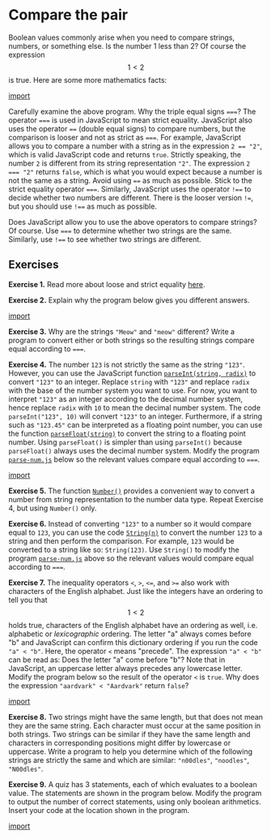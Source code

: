 # Compare the pair

Boolean values commonly arise when you need to compare strings, numbers, or
something else. Is the number 1 less than 2? Of course the expression $$1 < 2$$
is true. Here are some more mathematics facts:

[import](code/compare.js)

Carefully examine the above program. Why the triple equal signs `===`? The
operator `===` is used in JavaScript to mean strict equality. JavaScript also
uses the operator `==` (double equal signs) to compare numbers, but the
comparison is looser and not as strict as `===`. For example, JavaScript allows
you to compare a number with a string as in the expression `2 == "2"`, which is
valid JavaScript code and returns `true`. Strictly speaking, the number `2` is
different from its string representation `"2"`. The expression `2 === "2"`
returns `false`, which is what you would expect because a number is not the same
as a string. Avoid using `==` as much as possible. Stick to the strict equality
operator `===`. Similarly, JavaScript uses the operator `!==` to decide whether
two numbers are different. There is the looser version `!=`, but you should use
`!==` as much as possible.

Does JavaScript allow you to use the above operators to compare strings? Of
course. Use `===` to determine whether two strings are the same. Similarly, use
`!==` to see whether two strings are different.

<!-- ====================================================================== -->

## Exercises

**Exercise 1.** Read more about loose and strict equality
[here](https://developer.mozilla.org/en-US/docs/Web/JavaScript/Equality_comparisons_and_sameness).

**Exercise 2.** Explain why the program below gives you different answers.

[import](code/same-diff.js)

**Exercise 3.** Why are the strings `"Meow"` and `"meow"` different? Write a
program to convert either or both strings so the resulting strings compare equal
according to `===`.

**Exercise 4.** The number `123` is not strictly the same as the string `"123"`.
However, you can use the JavaScript function
[`parseInt(string, radix)`](https://developer.mozilla.org/en-US/docs/Web/JavaScript/Reference/Global_Objects/parseInt)
to convert `"123"` to an integer. Replace `string` with `"123"` and replace
`radix` with the base of the number system you want to use. For now, you want to
interpret `"123"` as an integer according to the decimal number system, hence
replace `radix` with `10` to mean the decimal number system. The code
`parseInt("123", 10)` will convert `"123"` to an integer. Furthermore, if a
string such as `"123.45"` can be interpreted as a floating point number, you can
use the function
[`parseFloat(string)`](https://developer.mozilla.org/en-US/docs/Web/JavaScript/Reference/Global_Objects/parseFloat)
to convert the string to a floating point number. Using `parseFloat()` is
simpler than using `parseInt()` because `parseFloat()` always uses the decimal
number system. Modify the program [`parse-num.js`](code/parse-num.js) below so
the relevant values compare equal according to `===`.

[import](code/parse-num.js)

**Exercise 5.** The function
[`Number()`](https://developer.mozilla.org/en-US/docs/Web/JavaScript/Reference/Global_Objects/Number)
provides a convenient way to convert a number from string representation to the
number data type. Repeat Exercise 4, but using `Number()` only.

**Exercise 6.** Instead of converting `"123"` to a number so it would compare
equal to `123`, you can use the code
[`String(n)`](https://developer.mozilla.org/en-US/docs/Web/JavaScript/Reference/Global_Objects/String)
to convert the number `123` to a string and then perform the comparison. For
example, `123` would be converted to a string like so: `String(123)`. Use
`String()` to modify the program [`parse-num.js`](code/parse-num.js) above so
the relevant values would compare equal according to `===`.

**Exercise 7.** The inequality operators `<`, `>`, `<=`, and `>=` also work with
characters of the English alphabet. Just like the integers have an ordering to
tell you that $$1 < 2$$ holds true, characters of the English alphabet have an
ordering as well, i.e. alphabetic or _lexicographic_ ordering. The letter "a"
always comes before "b" and JavaScript can confirm this dictionary ordering if
you run the code `"a" < "b"`. Here, the operator `<` means "precede". The
expression `"a" < "b"` can be read as: Does the letter "a" come before "b"? Note
that in JavaScript, an uppercase letter always precedes any lowercase letter.
Modify the program below so the result of the operator `<` is `true`. Why does
the expression `"aardvark" < "Aardvark"` return `false`?

[import](code/dictionary.js)

**Exercise 8.** Two strings might have the same length, but that does not mean
they are the same string. Each character must occur at the same position in both
strings. Two strings can be similar if they have the same length and characters
in corresponding positions might differ by lowercase or uppercase. Write a
program to help you determine which of the following strings are strictly the
same and which are similar: `"n00dles"`, `"noodles"`, `"N00dles"`.

**Exercise 9.** A quiz has 3 statements, each of which evaluates to a boolean
value. The statements are shown in the program below. Modify the program to
output the number of correct statements, using only boolean arithmetics. Insert
your code at the location shown in the program.

[import](code/quiz.js)
